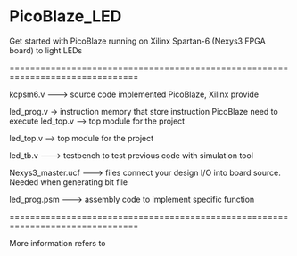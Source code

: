 # PicoBlaze_LED
Get started with PicoBlaze running on Xilinx Spartan-6 (Nexys3 FPGA board) to light LEDs

===============================================================================

kcpsm6.v ---> source code implemented PicoBlaze, Xilinx provide 


led_prog.v -> instruction memory that store instruction PicoBlaze need to execute led_top.v --> top module for the project

led_top.v --> top module for the project

led_tb.v ---> testbench to test previous code with simulation tool

Nexys3_master.ucf ---> files connect your design I/O into board source. Needed when generating bit file

led_prog.psm ---> assembly code to implement specific function

===============================================================================

More information refers to 
